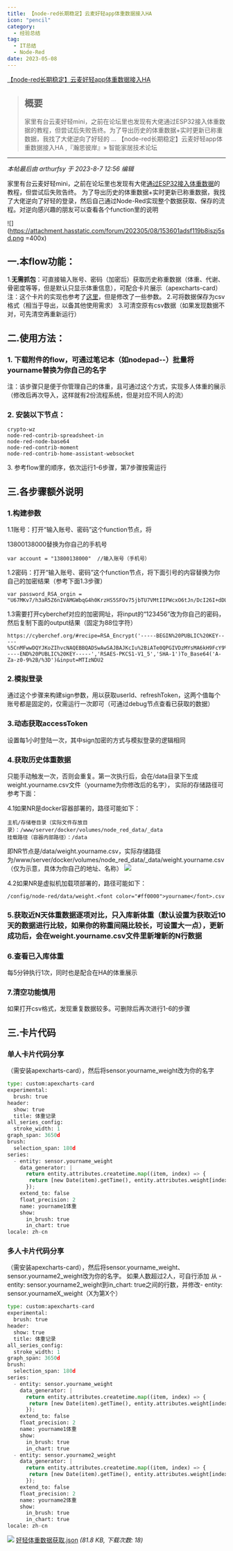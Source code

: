 ```yaml
---
title: 【node-red长期稳定】云麦好轻app体重数据接入HA 
icon: "pencil"
category:
  - 经验总结
tag:
  - IT总结
  - Node-Red
date: 2023-05-08
---
```

 [【node-red长期稳定】云麦好轻app体重数据接入HA ](https://bbs.hassbian.com/thread-20999-1-1.html)

> ## 概要
>
> 家里有台云麦好轻mini，之前在论坛里也发现有大佬通过ESP32接入体重数据的教程，但尝试后失败告终。为了导出历史的体重数据+实时更新已称重数据，我找了大佬逆向了好轻的 ... 【node-red长期稳定】云麦好轻app体重数据接入HA ,『瀚思彼岸』» 智能家居技术论坛

---

_本帖最后由 arthurfsy 于 2023-8-7 12:56 编辑_

家里有台云麦好轻mini，之前在论坛里也发现有大佬[通过ESP32接入体重数据](https://bbs.hassbian.com/thread-14002-1-1.html)的教程，但尝试后失败告终。
为了导出历史的体重数据+实时更新已称重数据，我找了大佬逆向了好轻的登录，然后自己通过Node-Red实现整个数据获取、保存的流程。对逆向感兴趣的朋友可以查看各个function里的说明

 ![](https://attachment.hasstatic.com/forum/202305/08/153601adsf119b8iszj5sd.png =400x)
## 一.本flow功能：
1.**无需抓包**：可直接输入账号、密码（加密后）获取历史称重数据（体重、代谢、骨密度等等，但是默认只显示体重信息），可配合卡片展示（apexcharts-card）注：这个卡片的实现也参考了[这里](https://bbs.hassbian.com/thread-18842-1-1.html)，但是修改了一些参数。
2.可将数据保存为csv格式（相当于导出，以备其他使用需求）
3.可清空原有csv数据（如果发现数据不对，可先清空再重新运行）

## 二.使用方法：
### 1\. 下载附件的flow，可通过笔记本（如nodepad--）批量将yourname替换为你自己的名字
注：该步骤只是便于你管理自己的体重，且可通过这个方式，实现多人体重的展示（修改后再次导入，这样就有2份流程系统，但是对应不同人的流）

### 2\. 安装以下节点：

```
crypto-wz
node-red-contrib-spreadsheet-in
node-red-node-base64
node-red-contrib-moment
node-red-contrib-home-assistant-websocket
```

3\. 参考flow里的顺序，依次运行1-6步骤，第7步骤按需运行

## 三.各步骤额外说明
### 1.构建参数
1.1账号：打开“输入账号、密码”这个function节点，将

13800138000替换为你自己的手机号

```
var account = "13800138000"  //输入账号（手机号）
```

1.2密码：打开“输入账号、密码”这个function节点，将下面引号的内容替换为你自己的加密结果（参考下面1.3步骤）

```
var password_RSA_orgin = "U67MKv7/h3aR5Z6nIVAMGWbqG4h0KrzHS5SFOv75jbTU7VMtIIPWcxO6tJn/DcI26I+dDUlH9Sc7P52Pws9DMg=="
```

1.3需要打开cyberchef对应的加密网址，将input的“123456”改为你自己的密码，然后复制下面的output结果（固定为88位字符）

```
https://cyberchef.org/#recipe=RSA_Encrypt('-----BEGIN%20PUBLIC%20KEY-----%5CnMFwwDQYJKoZIhvcNAQEBBQADSwAwSAJBAJKcIu%2BiATe0QPGIVDzMYsMA6kH9FcY9%5CnOr0I4WJJfEgw/N2e0Us/9JVV1CwdV6W2XIl4KqTeH3ydw6tagagPkSsCAwEAAQ%3D%3D%5Cn-----END%20PUBLIC%20KEY-----','RSAES-PKCS1-V1_5','SHA-1')To_Base64('A-Za-z0-9%2B/%3D')&input=MTIzNDU2
```

### 2.模拟登录
通过这个步骤来构建sign参数，用以获取userId、refreshToken，这两个值每个账号都是固定的，仅需运行一次即可（可通过debug节点查看已获取的数据）

### 3.动态获取accessToken
设置每1小时登陆一次，其中sign加密的方式与模拟登录的逻辑相同

### 4.获取历史体重数据
只能手动触发一次，否则会重复。第一次执行后，会在/data目录下生成weight.yourname.csv文件（yourname为你修改后的名字），
实际的存储路径可参考下面：

4.1如果NR是docker容器部署的，路径可能如下：

```
主机/存储卷目录（实际文件存放目录）：/www/server/docker/volumes/node_red_data/_data  
挂载路径（容器内部路径）：/data
```

即NR节点是/data/weight.yourname.csv，实际存储路径为/www/server/docker/volumes/node\_red\_data/\_data/weight.yourname.csv（仅为示意，具体为你自己的地址、名称）
![](https://attachment.hasstatic.com/forum/202305/08/153820eenxuaw6uewg1l4u.png)

4.2如果NR是虚拟机加载项部署的，路径可能如下：

```
/config/node-red/data/weight.<font color="#ff0000">yourname</font>.csv
```

### 5.获取近N天体重数据逐项对比，只入库新体重（默认设置为获取近10天的数据进行比较，如果你的称重间隔比较长，可设置大一点），更新成功后，会在weight.yourname.csv文件里新增新的N行数据

### 6.查看已入库体重
每5分钟执行1次，同时也是配合在HA的体重展示

### 7.清空功能慎用
如果打开csv格式，发现重复数据较多。可删除后再次进行1-6的步骤

## 三.卡片代码
### 单人卡片代码分享
（需安装apexcharts-card），然后将sensor.yourname\_weight改为你的名字

```python
type: custom:apexcharts-card
experimental:
  brush: true
header:
  show: true
  title: 体重记录
all_series_config:
  stroke_width: 1
graph_span: 3650d
brush:
  selection_span: 180d
series:
  - entity: sensor.yourname_weight
    data_generator: |
      return entity.attributes.createtime.map((item, index) => {
       return [new Date(item).getTime(), entity.attributes.weight[index]];
      });
    extend_to: false
    float_precision: 2
    name: yourname1体重
    show:
      in_brush: true
      in_chart: true
locale: zh-cn
```

### 多人卡片代码分享
（需安装apexcharts-card），然后将sensor.yourname\_weight、sensor.yourname2\_weight改为你的名字。
如果人数超过2人，可自行添加 从 - entity: sensor.yourname2\_weight到in\_chart: true之间的行数，并修改\- entity: sensor.yournameX\_weight（X为第X个）

```python
type: custom:apexcharts-card
experimental:
  brush: true
header:
  show: true
  title: 体重记录
all_series_config:
  stroke_width: 1
graph_span: 3650d
brush:
  selection_span: 180d
series:
  - entity: sensor.yourname_weight
    data_generator: |
      return entity.attributes.createtime.map((item, index) => {
       return [new Date(item).getTime(), entity.attributes.weight[index]];
      });
    extend_to: false
    float_precision: 2
    name: yourname1体重
    show:
      in_brush: true
      in_chart: true
  - entity: sensor.yourname2_weight
    data_generator: |
      return entity.attributes.createtime.map((item, index) => {
       return [new Date(item).getTime(), entity.attributes.weight[index]];
      });
    extend_to: false
    float_precision: 2
    name: yourname2体重
    show:
      in_brush: true
      in_chart: true
locale: zh-cn
```

 ![](https://www.hasstatic.com/image/filetype/unknown.gif) [好轻体重数据获取.json](https://bbs.hassbian.com/forum.php?mod=attachment&aid=NDc2OTV8Y2MwYjIxMDV8MTY5NDcwMjA0NHw1NzI4M3wyMDk5OQ%3D%3D) _(81.8 KB, 下载次数: 18)_
